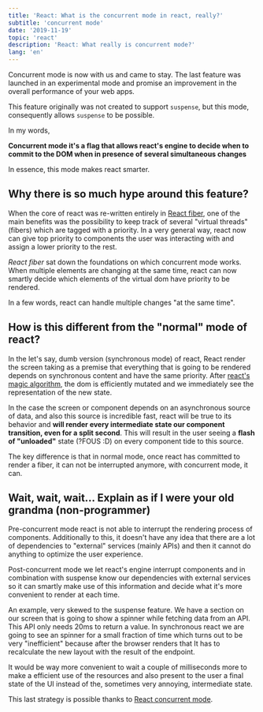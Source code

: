 ```yaml
---
title: 'React: What is the concurrent mode in react, really?'
subtitle: 'concurrent mode'
date: '2019-11-19'
topic: 'react'
description: 'React: What really is concurrent mode?'
lang: 'en'
---
```


Concurrent mode is now with us and came to stay. The last feature was launched in an experimental mode and promise an improvement in the overall performance of your web apps.

This feature originally was not created to support `suspense`, but this mode, consequently allows `suspense` to be possible.

In my words,

**Concurrent mode it's a flag that allows react's engine to decide when to commit to the DOM when in presence of several simultaneous changes**

In essence, this mode makes react smarter.

## Why there is so much hype around this feature?

When the core of react was re-written entirely in [React fiber](https://github.com/acdlite/react-fiber-architecture), one of the main benefits was the possibility to keep track of several "virtual threads" (fibers) which are tagged with a priority. In a very general way, react now can give top priority to components the user was interacting with and assign a lower priority to the rest.

_React fiber_ sat down the foundations on which concurrent mode works. When multiple elements are changing at the same time, react can now smartly decide which elements of the virtual dom have priority to be rendered.

In a few words, react can handle multiple changes "at the same time".

## How is this different from the "normal" mode of react?

In the let's say, dumb version (synchronous mode) of react, React render the screen taking as a premise that everything that is going to be rendered depends on synchronous content and have the same priority. After [react's magic algorithm](https://reactjs.org/docs/reconciliation.html), the dom is efficiently mutated and we immediately see the representation of the new state.

In the case the screen or component depends on an asynchronous source of data, and also this source is incredible fast, react will be true to its behavior and **will render every intermediate state our component transition, even for a split second**. This will result in the user seeing a **flash of "unloaded"** state (?FOUS :D) on every component tide to this source.

The key difference is that in normal mode, once react has committed to render a fiber, it can not be interrupted anymore, with concurrent mode, it can.

## Wait, wait, wait... Explain as if I were your old grandma (non-programmer)

Pre-concurrent mode react is not able to interrupt the rendering process of components. Additionally to this, it doesn't have any idea that there are a lot of dependencies to "external" services (mainly APIs) and then it cannot do anything to optimize the user experience.

Post-concurrent mode we let react's engine interrupt components and in combination with suspense know our dependencies with external services so it can smartly make use of this information and decide what it's more convenient to render at each time.

An example, very skewed to the suspense feature. We have a section on our screen that is going to show a spinner while fetching data from an API. This API only needs 20ms to return a value. In synchronous react we are going to see an spinner for a small fraction of time which turns out to be very "inefficient" because after the browser renders that It has to recalculate the new layout with the result of the endpoint.

It would be way more convenient to wait a couple of milliseconds more to make a efficient use of the resources and also present to the user a final state of the UI instead of the, sometimes very annoying, intermediate state.

This last strategy is possible thanks to [React concurrent mode](https://reactjs.org/docs/concurrent-mode-intro.html).
